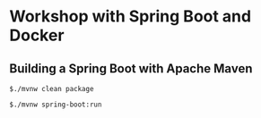 # Workshop with Spring Boot and Docker

## Building a Spring Boot with Apache Maven
```
$./mvnw clean package

$./mvnw spring-boot:run
```